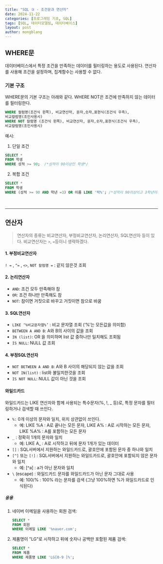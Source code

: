 ```yaml
---
title: "SQL ③ - 조건문과 연산자"
date: 2024-11-22 
categories: [프로그래밍 기초, SQL]
tags: [SQL, 데이터모델링, 데이터베이스]
layout: post
author: mongblang
---
```


## **WHERE문**   
데이터베이스에서 특정 조건을 만족하는 데이터를 필터링하는 용도로 사용된다. 연산자를 사용해 조건을 설정하며, 집계함수는 사용할 수 없다.  

### **기본 구조**  
WHERE문의 기본 구조는 아래와 같다. WHERE NOT은 조건에 만족하지 않는 데이터를 필터링한다.  

```sql
WHERE 컬럼명(조건식 왼쪽), 비교연산자, 문자,숫자,표현식(조건식 우측),
비교칼럼명(조인사용시)
WHERE NOT 칼럼명 (조건식 왼쪽), 비교연산자, 문자,숫자,표현식(조건식 우측),
비교칼럼명(조인사용시)
```

예시:  
1. 단일 조건  
```sql
SELECT *
FROM 학생
WHERE 성적 >= 90;  /*성적이 90이상인 학생*/
```

2. 복합 조건  
```sql
SELECT * 
FROM 학생
WHERE (성적 >= 90 AND 학년 =3) OR 이름 LIKE '박%'; /*성적이 90이상이고 3학년이거나 박씨인 학생*/
```  
&nbsp;  

---

## **연산자**   

> 연산자의 종류는 비교연산자, 부정비교연산자, 논리연산자, SQL연산자 등이 있다. 비교연산자는 `>`, `=`등이니 생략하겠다.  

#### **1. 부정비교연산자**
`! =` , `^=` , `<>`, `NOT 칼럼명 =` : 같지 않은것 조회  

#### **2. 논리연산자**
- `AND`: 조건 모두 만족해야 참
- `OR`: 조건 하나만 만족해도 참
- `NOT`: 참이면 거짓으로 바꾸고 거짓이면 참으로 바꿈  

#### **3. SQL연산자**  
- `LIKE ‘%비교문자열%’` : 비교 문자열 조회 (‘%’는 모든값을 의미함)
- `BETWEEN A AND B`: A와 B의 사이의 값을 조회
- `IN (list)`: OR 을 의미하며 list 값 중하나만 일치해도 조회됨
- `IS NULL`: NULL 값 조회

#### **4. 부정SQL연산자**  
- `NOT BETWEEN A AND B`: A와 B 사이의 해당되지 않는 값을 조회
- `NOT IN(list)` : list와 불일치한것을 조회
- `IS NOT NULL`: NULL 값이 아닌 것을 조회  

#### **와일드카드**
와일드카드는  LIKE 연산자와 함께 사용되는 특수문자(%, !, _ 등)로, 특정 문자를 필터링하거나 검색할 때 쓰인다.  
- `%:` 0개 이상의 문자와 일치, 위치 상관없이 쓰인다.
    - 예: LIKE %A : A로 끝나는 모든 문자, LIKE A% : A로 시작하는 모든 문자, LIKE %A% : A를 포함하는 모든 문자
- `_` : 정확히 1개의 문자와 일치 
    - 예: LIKE A_ : A로 시작하고 뒤에 문자 1개가 있는 데이터 
- `[]` : SQL서버에서 지원하는 와일드카드로, 괄호안에 포함된 문자 중 하나와 일치
- `[^]` 또는 `[!]` : SQL서버에서 지원하는 와일드카드로, 괄호안에 포함되지 않은 문자와 일치
    - 예: [^a] : a가 아닌 문자와 일치
- `\` (escape) : 와일드카드 문자를 와일드카드가 아닌 문자 그대로 사용 
    - 예: 100/% : 100% 라는 문자를 검색 (그냥 100%하면 %가 와일드카드로 인식된다)  

##### 응용
1. 네이버 이메일을 사용하는 회원 검색: 

    ```sql
    SELECT *
    FROM 회원
    WHERE 이메일 LIKE '%naver.com';
    ```

2. 제품명이 "LG"로 시작하고 뒤에 숫자나 공백만 포함된 제품 검색:  

    ```sql
    SELECT *
    FROM 제품
    WHERE 제품명 LIKE 'LG[0-9 ]%';
    ```

&nbsp;  
&nbsp;  
